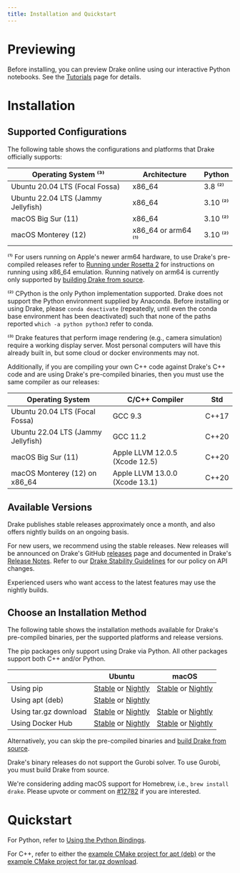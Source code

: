 ```yaml
---
title: Installation and Quickstart
---
```


# Previewing

Before installing, you can preview Drake online using our interactive Python
notebooks. See the [Tutorials](/index.html#tutorials) page for details.

# Installation

## Supported Configurations

The following table shows the configurations and platforms that Drake
officially supports:

| Operating System ⁽³⁾               | Architecture          | Python   |
|------------------------------------|-----------------------|----------|
| Ubuntu 20.04 LTS (Focal Fossa)     | x86_64                | 3.8 ⁽²⁾  |
| Ubuntu 22.04 LTS (Jammy Jellyfish) | x86_64                | 3.10 ⁽²⁾ |
| macOS Big Sur (11)                 | x86_64                | 3.10 ⁽²⁾ |
| macOS Monterey (12)                | x86_64 or arm64 ⁽¹⁾   | 3.10 ⁽²⁾ |

⁽¹⁾ For users running on Apple's newer arm64 hardware, to use Drake's
pre-compiled releases refer to [Running under Rosetta 2](/rosetta2.html) for
instructions on running using x86_64 emulation. Running natively on arm64 is
currently only supported by [building Drake from source](/from_source.html).

⁽²⁾ CPython is the only Python implementation supported.
Drake does not support the Python environment supplied by Anaconda. Before
installing or using Drake, please `conda deactivate` (repeatedly, until even
the conda base environment has been deactivated) such that none of the paths
reported `which -a python python3` refer to conda.

⁽³⁾ Drake features that perform image rendering (e.g., camera simulation)
require a working display server.  Most personal computers will have this
already built in, but some cloud or docker environments may not.

Additionally, if you are compiling your own C++ code against Drake's C++ code
and are using Drake's pre-compiled binaries, then you must use the same
compiler as our releases:

| Operating System                   | C/C++ Compiler                 | Std   |
|------------------------------------|--------------------------------|-------|
| Ubuntu 20.04 LTS (Focal Fossa)     | GCC 9.3                        | C++17 |
| Ubuntu 22.04 LTS (Jammy Jellyfish) | GCC 11.2                       | C++20 |
| macOS Big Sur (11)                 | Apple LLVM 12.0.5 (Xcode 12.5) | C++20 |
| macOS Monterey (12) on x86_64      | Apple LLVM 13.0.0 (Xcode 13.1) | C++20 |

## Available Versions

Drake publishes stable releases approximately once a month, and also
offers nightly builds on an ongoing basis.

For new users, we recommend using the stable releases.  New releases
will be announced on Drake's GitHub
[releases](https://github.com/RobotLocomotion/drake/releases) page and
documented in Drake's [Release Notes](/release_notes/release_notes.html).
Refer to our [Drake Stability Guidelines](/stable.html) for our policy
on API changes.

Experienced users who want access to the latest features may use the
nightly builds.

## Choose an Installation Method

The following table shows the installation methods available for Drake's
pre-compiled binaries, per the supported platforms and release versions.

The pip packages only support using Drake via Python.
All other packages support both C++ and/or Python.

|                       | Ubuntu | macOS |
|-----------------------|--------|-------|
| Using pip             | [Stable](/pip.html#stable-releases) or [Nightly](/pip.html#nightly-releases) | [Stable](/pip.html#stable-releases) or [Nightly](/pip.html#nightly-releases) |
| Using apt (deb)       | [Stable](/apt.html#stable-releases) or [Nightly](/apt.html#nightly-releases) | |
| Using tar.gz download | [Stable](/from_binary.html#stable-releases) or [Nightly](/from_binary.html#nightly-releases) | [Stable](/from_binary.html#stable-releases) or [Nightly](/from_binary.html#nightly-releases) |
| Using Docker Hub      | [Stable](/docker.html#stable-releases) or [Nightly](/docker.html#nightly-releases) | [Stable](/docker.html#stable-releases) or [Nightly](/docker.html#nightly-releases) |

Alternatively, you can skip the pre-compiled binaries and
[build Drake from source](/from_source.html).

Drake's binary releases do not support the Gurobi solver.
To use Gurobi, you must build Drake from source.

We're considering adding macOS support for Homebrew, i.e., ``brew install
drake``.  Please upvote or comment on
[#12782](https://github.com/RobotLocomotion/drake/issues/12782)
if you are interested.

# Quickstart

For Python, refer to
[Using the Python Bindings](/python_bindings.html#using-the-python-bindings).

For C++, refer to either the
[example CMake project for apt (deb)](https://github.com/RobotLocomotion/drake-external-examples/tree/main/drake_cmake_installed_apt)
or the
[example CMake project for tar.gz download](https://github.com/RobotLocomotion/drake-external-examples/tree/main/drake_cmake_installed).
